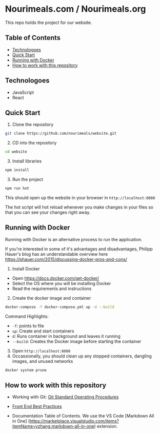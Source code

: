 # Nourimeals.com / Nourimeals.org <!-- omit in toc --> 

This repo holds the project for our website.

## Table of Contents <!-- omit in toc --> 
- [Technologoes](#technologoes)
- [Quick Start](#quick-start)
- [Running with Docker](#running-with-docker)
- [How to work with this repository](#how-to-work-with-this-repository)

## Technologoes

- JavaScript
- React

## Quick Start

1. Clone the repository

```bash
git clone https://github.com/nourimeals/website.git
```

2. CD into the repository

```bash
cd website
```

3. Install libraries

```bash
npm install
```

3. Run the project

```bash
npm run hot
```

This should open up the website in your browser in ``http://localhost:8080``

The hot script will hot reload whenever you make changes in your files so that you can see your changes right away.

## Running with Docker

Running with Docker is an alternative process to run the application.

If you're interested in some of it's advantages and disadvantages, Philipp Hauer's blog has an understandable overview here 
https://phauer.com/2015/discussing-docker-pros-and-cons/

1. Install Docker
- Open https://docs.docker.com/get-docker/
- Select the OS where you will be installing Docker
- Read the requirements and instructions
2. Create the docker image and container
```bash
docker-compose -f docker-compose.yml up -d --build
```
Command Highlights:
- `-f`: points to file
-  `up`: Create and start containers
- `d`: Runs container in background and leaves it running
- `--build`: Creates the Docker image before starting the container
3. Open ``http://localhost:8080``
4. Occassionally, you should clean up any stopped containers, dangling images, and unused networks
```bash
docker system prune
```

## How to work with this repository

-  Working with Git: [Git Standard Operating Procedures](https://github.com/nourimeals/documents/blob/master/SOPs/Git_Standard_Operating_Procedures.md)

- [Front End Best Practices](./_docs/front_end_best_practices.md)

- Documentation Table of Contents. We use the VS Code [Markdown All in One] (https://marketplace.visualstudio.com/items?itemName=yzhang.markdown-all-in-one) extension.